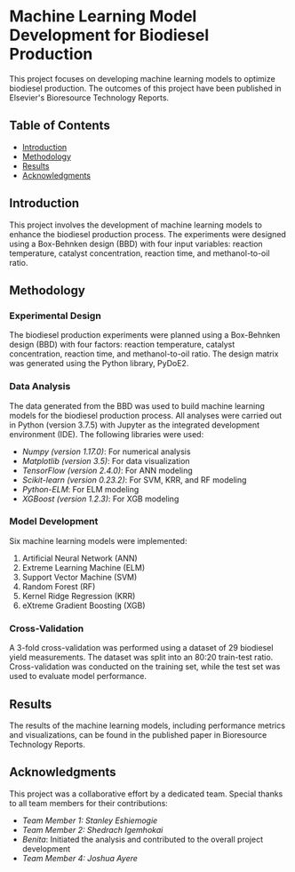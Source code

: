 
# Machine Learning Model Development for Biodiesel Production

This project focuses on developing machine learning models to optimize biodiesel production. The outcomes of this project have been published in Elsevier's Bioresource Technology Reports.

## Table of Contents

- [Introduction](#introduction)
- [Methodology](#methodology)
- [Results](#results)
- [Acknowledgments](#acknowledgments)
  


## Introduction

This project involves the development of machine learning models to enhance the biodiesel production process. The experiments were designed using a Box-Behnken design (BBD) with four input variables: reaction temperature, catalyst concentration, reaction time, and methanol-to-oil ratio.




## Methodology

### Experimental Design

The biodiesel production experiments were planned using a Box-Behnken design (BBD) with four factors: reaction temperature, catalyst concentration, reaction time, and methanol-to-oil ratio. The design matrix was generated using the Python library, PyDoE2.

### Data Analysis

The data generated from the BBD was used to build machine learning models for the biodiesel production process. All analyses were carried out in Python (version 3.7.5) with Jupyter as the integrated development environment (IDE). The following libraries were used:

- *Numpy (version 1.17.0)*: For numerical analysis
- *Matplotlib (version 3.5)*: For data visualization
- *TensorFlow (version 2.4.0)*: For ANN modeling
- *Scikit-learn (version 0.23.2)*: For SVM, KRR, and RF modeling
- *Python-ELM*: For ELM modeling
- *XGBoost (version 1.2.3)*: For XGB modeling

### Model Development

Six machine learning models were implemented:

1. Artificial Neural Network (ANN)
2. Extreme Learning Machine (ELM)
3. Support Vector Machine (SVM)
4. Random Forest (RF)
5. Kernel Ridge Regression (KRR)
6. eXtreme Gradient Boosting (XGB)

### Cross-Validation

A 3-fold cross-validation was performed using a dataset of 29 biodiesel yield measurements. The dataset was split into an 80:20 train-test ratio. Cross-validation was conducted on the training set, while the test set was used to evaluate model performance.

## Results

The results of the machine learning models, including performance metrics and visualizations, can be found in the published paper in Bioresource Technology Reports.

## Acknowledgments

This project was a collaborative effort by a dedicated team. Special thanks to all team members for their contributions:

- *Team Member 1: Stanley Eshiemogie*
- *Team Member 2: Shedrach Igemhokai*
- *Benita*: Initiated the analysis and contributed to the overall project development
- *Team Member 4: Joshua Ayere*

